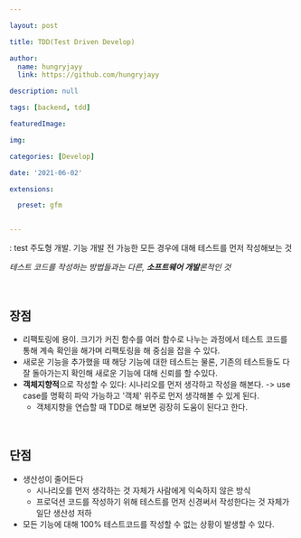 ```yaml
---

layout: post

title: TDD(Test Driven Develop)

author: 
  name: hungryjayy
  link: https://github.com/hungryjayy

description: null

tags: [backend, tdd]

featuredImage: 

img: 

categories: [Develop]

date: '2021-06-02'

extensions:

  preset: gfm


---
```


: test 주도형 개발. 기능 개발 전 가능한 모든 경우에 대해 테스트를 먼저 작성해보는 것

*테스트 코드를 작성하는 방법들과는 다른, **소프트웨어 개발**론적인 것*

<br>

## 장점

* 리팩토링에 용이. 크기가 커진 함수를 여러 함수로 나누는 과정에서 테스트 코드를 통해 계속 확인을 해가며 리팩토링을 해 중심을 잡을 수 있다.
* 새로운 기능을 추가했을 때 해당 기능에 대한 테스트는 물론, 기존의 테스트들도 다 잘 돌아가는지 확인해 새로운 기능에 대해 신뢰를 할 수있다.
* **객체지향적**으로 작성할 수 있다: 시나리오를 먼저 생각하고 작성을 해본다. -> use case를 명확히 파악 가능하고 '객체' 위주로 먼저 생각해볼 수 있게 된다.
  * 객체지향을 연습할 때 TDD로 해보면 굉장히 도움이 된다고 한다.

<br>

## 단점

* 생산성이 줄어든다
  * 시나리오를 먼저 생각하는 것 자체가 사람에게 익숙하지 않은 방식
  * 프로덕션 코드를 작성하기 위해 테스트를 먼저 신경써서 작성한다는 것 자체가 일단 생산성 저하
* 모든 기능에 대해 100% 테스트코드를 작성할 수 없는 상황이 발생할 수 있다.

<br><br>